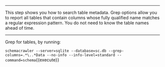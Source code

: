 -----

This step shows you how to search table metadata. Grep options allow you 
to report all tables that contain columns whose fully qualified name 
matches a regular expression pattern. You do not need to know the table
names ahead of time.

-----

Grep for tables, by running:

`schemacrawler --server=sqlite --database=sc.db --grep-columns=.*\..*Data --no-info --info-level=standard --command=schema`{{execute}}
